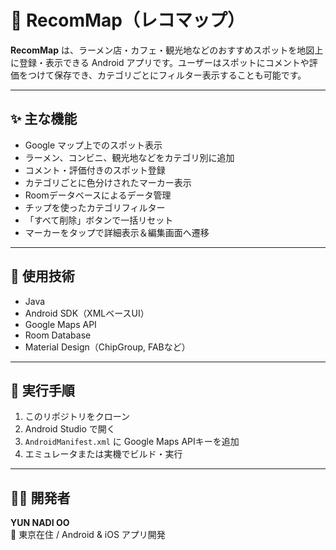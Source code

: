 # 📍 RecomMap（レコマップ）

**RecomMap** は、ラーメン店・カフェ・観光地などのおすすめスポットを地図上に登録・表示できる Android アプリです。ユーザーはスポットにコメントや評価をつけて保存でき、カテゴリごとにフィルター表示することも可能です。

---

## ✨ 主な機能

-  Google マップ上でのスポット表示
-  ラーメン、コンビニ、観光地などをカテゴリ別に追加
-  コメント・評価付きのスポット登録
-  カテゴリごとに色分けされたマーカー表示
-  Roomデータベースによるデータ管理
-  チップを使ったカテゴリフィルター
- 「すべて削除」ボタンで一括リセット
-  マーカーをタップで詳細表示＆編集画面へ遷移

---

## 🔧 使用技術

- Java  
- Android SDK（XMLベースUI）  
- Google Maps API  
- Room Database  
- Material Design（ChipGroup, FABなど）

---

## 🚀 実行手順

1. このリポジトリをクローン  
2. Android Studio で開く  
3. `AndroidManifest.xml` に Google Maps APIキーを追加  
4. エミュレータまたは実機でビルド・実行

---

## 👩‍💻 開発者

**YUN NADI OO**  
📍 東京在住 / Android & iOS アプリ開発  
